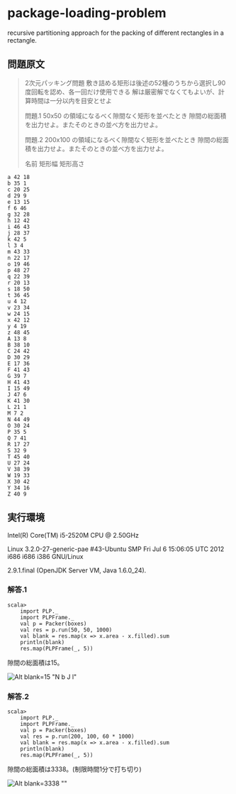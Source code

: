 package-loading-problem
=======================

recursive partitioning approach for the packing of different rectangles in a rectangle.

## 問題原文

> 2次元パッキング問題
> 敷き詰める矩形は後述の52種のうちから選択し90度回転を認め、各一回だけ使用できる
> 解は厳密解でなくてもよいが、計算時間は一分以内を目安とせよ
>
> 問題.1 50x50 の領域になるべく隙間なく矩形を並べたとき
>        隙間の総面積を出力せよ。またそのときの並べ方を出力せよ。
>
> 問題.2 200x100 の領域になるべく隙間なく矩形を並べたとき
>        隙間の総面積を出力せよ。またそのときの並べ方を出力せよ。
>
> 名前 矩形幅 矩形高さ

    a 42 18
    b 35 1
    c 20 25
    d 29 9
    e 13 15
    f 6 46
    g 32 28
    h 12 42
    i 46 43
    j 28 37
    k 42 5
    l 3 4
    m 43 33
    n 22 17
    o 19 46
    p 48 27
    q 22 39
    r 20 13
    s 18 50
    t 36 45
    u 4 12
    v 23 34
    w 24 15
    x 42 12
    y 4 19
    z 48 45
    A 13 8
    B 38 10
    C 24 42
    D 30 29
    E 17 36
    F 41 43
    G 39 7
    H 41 43
    I 15 49
    J 47 6
    K 41 30
    L 21 1
    M 7 2
    N 44 49
    O 30 24
    P 35 5
    Q 7 41
    R 17 27
    S 32 9
    T 45 40
    U 27 24
    V 38 39
    W 19 33
    X 30 42
    Y 34 16
    Z 40 9

## 実行環境

Intel(R) Core(TM) i5-2520M CPU @ 2.50GHz

Linux 3.2.0-27-generic-pae #43-Ubuntu SMP Fri Jul 6 15:06:05 UTC 2012 i686 i686 i386 GNU/Linux

2.9.1.final (OpenJDK Server VM, Java 1.6.0_24).

### 解答.1

    scala>
        import PLP._
        import PLPFrame._
        val p = Packer(boxes)
        val res = p.run(50, 50, 1000)
        val blank = res.map(x => x.area - x.filled).sum
        println(blank)
        res.map(PLPFrame(_, 5))

隙間の総面積は15。

![Alt blank=15 "N b J l"](https://raw.github.com/tono-nakae/package-loading-problem/master/Answer1.png)

### 解答.2

    scala>
        import PLP._
        import PLPFrame._
        val p = Packer(boxes)
        val res = p.run(200, 100, 60 * 1000)
        val blank = res.map(x => x.area - x.filled).sum
        println(blank)
        res.map(PLPFrame(_, 5))

隙間の総面積は3338。(制限時間1分で打ち切り)

![Alt blank=3338 ""](https://raw.github.com/tono-nakae/package-loading-problem/master/Answer2.png)

